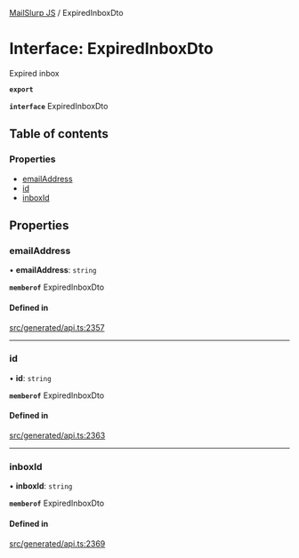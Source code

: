 [MailSlurp JS](../README.md) / ExpiredInboxDto

# Interface: ExpiredInboxDto

Expired inbox

**`export`**

**`interface`** ExpiredInboxDto

## Table of contents

### Properties

- [emailAddress](ExpiredInboxDto.md#emailaddress)
- [id](ExpiredInboxDto.md#id)
- [inboxId](ExpiredInboxDto.md#inboxid)

## Properties

### emailAddress

• **emailAddress**: `string`

**`memberof`** ExpiredInboxDto

#### Defined in

[src/generated/api.ts:2357](https://github.com/mailslurp/mailslurp-client/blob/75eefbf/src/generated/api.ts#L2357)

___

### id

• **id**: `string`

**`memberof`** ExpiredInboxDto

#### Defined in

[src/generated/api.ts:2363](https://github.com/mailslurp/mailslurp-client/blob/75eefbf/src/generated/api.ts#L2363)

___

### inboxId

• **inboxId**: `string`

**`memberof`** ExpiredInboxDto

#### Defined in

[src/generated/api.ts:2369](https://github.com/mailslurp/mailslurp-client/blob/75eefbf/src/generated/api.ts#L2369)
